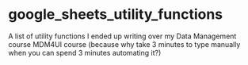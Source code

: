 # google_sheets_utility_functions
A list of utility functions I ended up writing over my Data Management course MDM4UI course (because why take 3 minutes to type manually when you can spend 3 minutes automating it?) 
